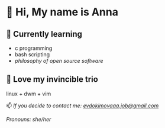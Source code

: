 # **👋 Hi, My name is Anna**

## **👀 Currently learning**

- c programming
- bash scripting
- *philosophy of open source software*

## **💞️ Love my invincible trio**

linux + dwm + vim

📫 *If you decide to contact me: evdokimovaaa.job@gmail.com*

 *Pronouns: she/her*
